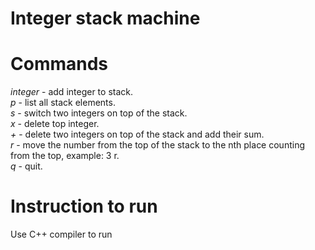 # Integer stack machine

# Commands
*integer* - add integer to stack.   
*p* - list all stack elements.   
*s* - switch two integers on top of the stack.   
*x* - delete top integer.   
*+* - delete two integers on top of the stack and add their sum.   
*r* - move the number from the top of the stack to the nth place counting from the top, example: 3 r.   
*q* - quit.   

# Instruction to run
Use C++ compiler to run
